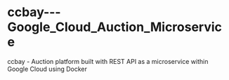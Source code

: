 # ccbay---Google_Cloud_Auction_Microservice
ccbay - Auction platform built with REST API as a microservice within Google Cloud using Docker

